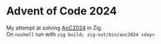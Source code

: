 # Advent of Code 2024
My attempt at solving [AoC2024](https://adventofcode.com/2024) in Zig.<br>
On `nushell` run with `zig build; zig-out/bin/aoc2024 <day>`
